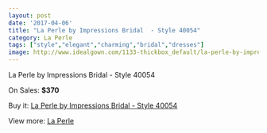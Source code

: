 ```yaml
---
layout: post
date: '2017-04-06'
title: "La Perle by Impressions Bridal  - Style 40054"
category: La Perle
tags: ["style","elegant","charming","bridal","dresses"]
image: http://www.idealgown.com/1133-thickbox_default/la-perle-by-impressions-bridal-style-40054.jpg
---
```

La Perle by Impressions Bridal  - Style 40054

On Sales: **$370**
<a href="https://www.idealgown.com/en/la-perle/527-la-perle-by-impressions-bridal-style-40054.html"><amp-img layout="responsive" width="600" height="600" src="//www.idealgown.com/1133-thickbox_default/la-perle-by-impressions-bridal-style-40054.jpg" alt="La Perle by Impressions Bridal  - Style 40054 0" /></a>
<a href="https://www.idealgown.com/en/la-perle/527-la-perle-by-impressions-bridal-style-40054.html"><amp-img layout="responsive" width="600" height="600" src="//www.idealgown.com/1134-thickbox_default/la-perle-by-impressions-bridal-style-40054.jpg" alt="La Perle by Impressions Bridal  - Style 40054 1" /></a>

Buy it: [La Perle by Impressions Bridal  - Style 40054](https://www.idealgown.com/en/la-perle/527-la-perle-by-impressions-bridal-style-40054.html "La Perle by Impressions Bridal  - Style 40054")

View more: [La Perle](https://www.idealgown.com/en/8-la-perle "La Perle")